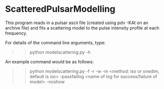 # ScatteredPulsarModelling

This program reads in a pulsar ascii file (created using pdv -KAt on an archive file) and fits a scattering model to the pulse intensity profile at each frequency.

For details of the command line arguments, type:
>> python modelscattering.py -h

An example command would be as follows:
>> python modelscattering.py -f <filename of data> -r <folder containing data> -w <folder to write output to> -m <method: iso or onedim, default is iso> -passfaillog <name of log for success/failure of model> -noshow
